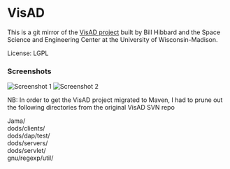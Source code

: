 # VisAD

This is a git mirror of the [VisAD project](http://www.ssec.wisc.edu/~billh/visad.html) built by Bill Hibbard and the Space Science and Engineering Center at the University of Wisconsin-Madison.

License: LGPL

### Screenshots

<img src="http://www.unidata.ucar.edu/software/idv/gallery/IDV_Nov200Z_wind.jpg" alt="Screenshot 1" />

<img src="http://homepages.mcs.vuw.ac.nz/~elvis/db/images/c489/VisAD2_pro.jpg" alt="Screenshot 2" />

NB: In order to get the VisAD project migrated to Maven, I had to prune out the following directories from the original VisAD SVN repo

Jama/<br />
dods/clients/<br />
dods/dap/test/<br />
dods/servers/<br />
dods/servlet/<br />
gnu/regexp/util/<br />

